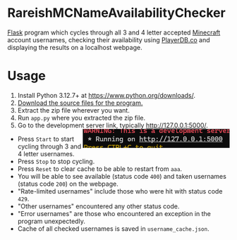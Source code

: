 # RareishMCNameAvailabilityChecker
[Flask](https://flask.palletsprojects.com/en/stable/) program which cycles through all 3 and 4 letter accepted [Minecraft](https://www.minecraft.net) account usernames, checking their availability using [PlayerDB.co](https://playerdb.co/) and displaying the results on a localhost webpage.

# Usage

1. Install Python 3.12.7+ at https://www.python.org/downloads/.
2. [Download the source files for the program.](https://github.com/redbackspider77/RareishMCNameAvailabilityChecker/archive/refs/heads/main.zip)
3. Extract the zip file wherever you want.
4. Run `app.py` where you extracted the zip file.
5. Go to the development server link, typically http://127.0.0.1:5000/. <img src="/assets/link.png" align="right"/>
* Press `Start` to start cycling through 3 and 4 letter usernames.
* Press `Stop` to stop cycling.
* Press `Reset` to clear cache to be able to restart from `aaa`.
* You will be able to see available (status code `400`) and taken usernames (status code `200`) on the webpage.
* "Rate-limited usernames" include those who were hit with status code `429`.
* "Other usernames" encountered any other status code.
* "Error usernames" are those who encountered an exception in the program unexpectedly.
* Cache of all checked usernames is saved in `username_cache.json`.

